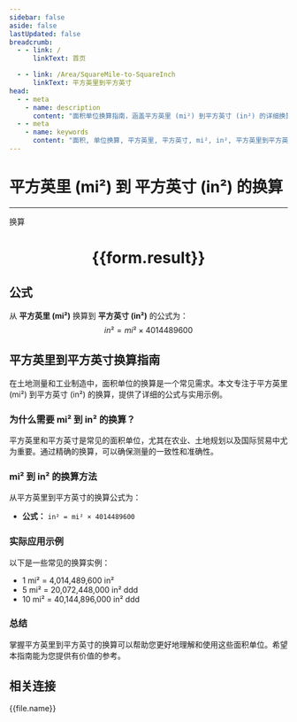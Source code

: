 ```yaml
---
sidebar: false
aside: false
lastUpdated: false
breadcrumb:
  - - link: /
      linkText: 首页

  - - link: /Area/SquareMile-to-SquareInch
      linkText: 平方英里到平方英寸
head:
  - - meta
    - name: description
      content: "面积单位换算指南，涵盖平方英里 (mi²) 到平方英寸 (in²) 的详细换算公式与说明。"
  - - meta
    - name: keywords
      content: "面积, 单位换算, 平方英里, 平方英寸, mi², in², 平方英里到平方英寸, 面积换算指南"
---
```

# 平方英里 (mi²) 到 平方英寸 (in²) 的换算
---
<script setup>
import { onMounted, reactive, inject, ref } from 'vue'
import { NButton, NForm, NFormItem, NInput, NInputNumber, NSelect, NCard, useMessage,NGrid ,NGi } from 'naive-ui'
import { defineClientComponent } from 'vitepress'
import { Area } from '../../files';

const convert = inject('convert')

const form = reactive({
  number: null,
  result: '',
})

const convertHandler = () => {
  if (form.number !== null && !isNaN(form.number)) {
    const convertedValue = parseFloat(form.number) * 4014489600
    form.result = `${form.number}mi² = ${convertedValue.toFixed(2)}in²`
  } else {
    form.result = '请输入有效的数值。'
  }
}
</script>

<n-form size="large" :model="form">
  <n-form-item label="平方英里 (mi²)">
    <n-input-number v-model:value="form.number" placeholder="输入平方英里" style="width: 100%" />
  </n-form-item>
  <n-form-item>
    <n-button type="primary" @click="convertHandler" block>换算</n-button>
  </n-form-item>
</n-form>

<n-card  embedded :bordered="false" hoverable>
  <div  style="text-align:center">
    <h1>{{form.result}}</h1>
  </div>
</n-card>

## 公式

从 **平方英里 (mi²)** 换算到 **平方英寸 (in²)** 的公式为：
$$ in² = mi² \times 4014489600 $$

## 平方英里到平方英寸换算指南

在土地测量和工业制造中，面积单位的换算是一个常见需求。本文专注于平方英里 (mi²) 到平方英寸 (in²) 的换算，提供了详细的公式与实用示例。

### 为什么需要 mi² 到 in² 的换算？

平方英里和平方英寸是常见的面积单位，尤其在农业、土地规划以及国际贸易中尤为重要。通过精确的换算，可以确保测量的一致性和准确性。

### mi² 到 in² 的换算方法

从平方英里到平方英寸的换算公式为：

- **公式：** `in² = mi² × 4014489600`

### 实际应用示例

以下是一些常见的换算实例：

- 1 mi² = 4,014,489,600 in²
- 5 mi² = 20,072,448,000 in²
ddd
- 10 mi² = 40,144,896,000 in²
ddd

### 总结

掌握平方英里到平方英寸的换算可以帮助您更好地理解和使用这些面积单位。希望本指南能为您提供有价值的参考。

## 相关连接
<n-grid x-gap="12" :cols="3">
  <n-gi v-for="(file, index) in Area" :key="index">
    <n-button
      text
      tag="a"
      :href="file.path"
      type="primary"
    >
      {{file.name}}
    </n-button>
  </n-gi>
</n-grid>